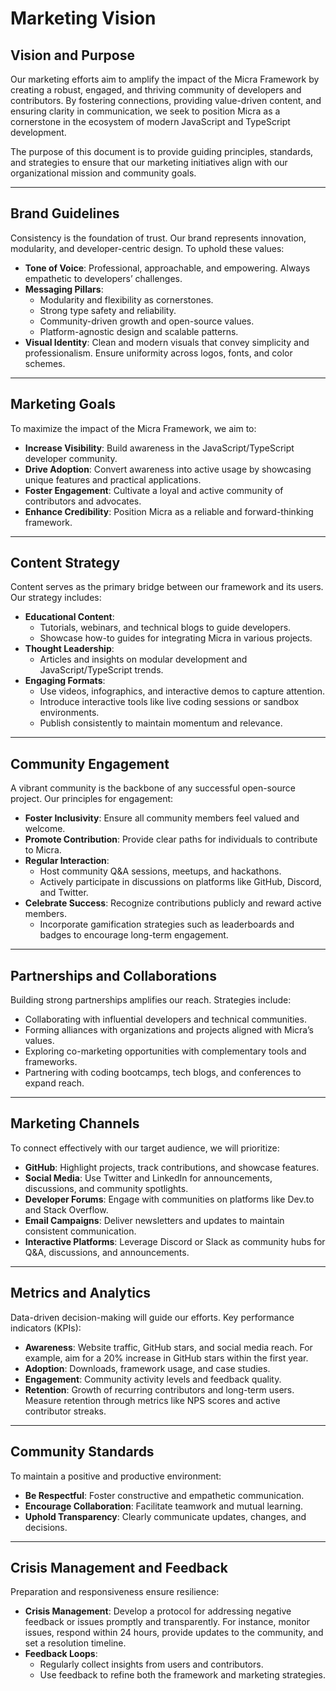 # Marketing Vision

## Vision and Purpose

Our marketing efforts aim to amplify the impact of the Micra Framework by creating a robust, engaged, and thriving community of developers and contributors. By fostering connections, providing value-driven content, and ensuring clarity in communication, we seek to position Micra as a cornerstone in the ecosystem of modern JavaScript and TypeScript development.

The purpose of this document is to provide guiding principles, standards, and strategies to ensure that our marketing initiatives align with our organizational mission and community goals.

---

## Brand Guidelines

Consistency is the foundation of trust. Our brand represents innovation, modularity, and developer-centric design. To uphold these values:

- **Tone of Voice**: Professional, approachable, and empowering. Always empathetic to developers’ challenges.
- **Messaging Pillars**:
  - Modularity and flexibility as cornerstones.
  - Strong type safety and reliability.
  - Community-driven growth and open-source values.
  - Platform-agnostic design and scalable patterns.
- **Visual Identity**: Clean and modern visuals that convey simplicity and professionalism. Ensure uniformity across logos, fonts, and color schemes.

---

## Marketing Goals

To maximize the impact of the Micra Framework, we aim to:

- **Increase Visibility**: Build awareness in the JavaScript/TypeScript developer community.
- **Drive Adoption**: Convert awareness into active usage by showcasing unique features and practical applications.
- **Foster Engagement**: Cultivate a loyal and active community of contributors and advocates.
- **Enhance Credibility**: Position Micra as a reliable and forward-thinking framework.

---

## Content Strategy

Content serves as the primary bridge between our framework and its users. Our strategy includes:

- **Educational Content**:
  - Tutorials, webinars, and technical blogs to guide developers.
  - Showcase how-to guides for integrating Micra in various projects.
- **Thought Leadership**:
  - Articles and insights on modular development and JavaScript/TypeScript trends.
- **Engaging Formats**:
  - Use videos, infographics, and interactive demos to capture attention.
  - Introduce interactive tools like live coding sessions or sandbox environments.
  - Publish consistently to maintain momentum and relevance.

---

## Community Engagement

A vibrant community is the backbone of any successful open-source project. Our principles for engagement:

- **Foster Inclusivity**: Ensure all community members feel valued and welcome.
- **Promote Contribution**: Provide clear paths for individuals to contribute to Micra.
- **Regular Interaction**:
  - Host community Q&A sessions, meetups, and hackathons.
  - Actively participate in discussions on platforms like GitHub, Discord, and Twitter.
- **Celebrate Success**: Recognize contributions publicly and reward active members.
  - Incorporate gamification strategies such as leaderboards and badges to encourage long-term engagement.

---

## Partnerships and Collaborations

Building strong partnerships amplifies our reach. Strategies include:

- Collaborating with influential developers and technical communities.
- Forming alliances with organizations and projects aligned with Micra’s values.
- Exploring co-marketing opportunities with complementary tools and frameworks.
- Partnering with coding bootcamps, tech blogs, and conferences to expand reach.

---

## Marketing Channels

To connect effectively with our target audience, we will prioritize:

- **GitHub**: Highlight projects, track contributions, and showcase features.
- **Social Media**: Use Twitter and LinkedIn for announcements, discussions, and community spotlights.
- **Developer Forums**: Engage with communities on platforms like Dev.to and Stack Overflow.
- **Email Campaigns**: Deliver newsletters and updates to maintain consistent communication.
- **Interactive Platforms**: Leverage Discord or Slack as community hubs for Q&A, discussions, and announcements.

---

## Metrics and Analytics

Data-driven decision-making will guide our efforts. Key performance indicators (KPIs):

- **Awareness**: Website traffic, GitHub stars, and social media reach. For example, aim for a 20% increase in GitHub stars within the first year.
- **Adoption**: Downloads, framework usage, and case studies.
- **Engagement**: Community activity levels and feedback quality.
- **Retention**: Growth of recurring contributors and long-term users. Measure retention through metrics like NPS scores and active contributor streaks.

---

## Community Standards

To maintain a positive and productive environment:

- **Be Respectful**: Foster constructive and empathetic communication.
- **Encourage Collaboration**: Facilitate teamwork and mutual learning.
- **Uphold Transparency**: Clearly communicate updates, changes, and decisions.

---

## Crisis Management and Feedback

Preparation and responsiveness ensure resilience:

- **Crisis Management**: Develop a protocol for addressing negative feedback or issues promptly and transparently. For instance, monitor issues, respond within 24 hours, provide updates to the community, and set a resolution timeline.
- **Feedback Loops**:
  - Regularly collect insights from users and contributors.
  - Use feedback to refine both the framework and marketing strategies.
